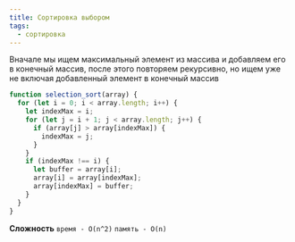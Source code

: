 ```yaml
---
title: Сортировка выбором
tags:
  - сортировка
---
```

Вначале мы ищем максимальный элемент из массива и добавляем его в конечный массив, после этого повторяем рекурсивно, но ищем уже не включая добавленный элемент в конечный массив

```js
function selection_sort(array) {  
  for (let i = 0; i < array.length; i++) {  
    let indexMax = i;  
    for (let j = i + 1; j < array.length; j++) {  
      if (array[j] > array[indexMax]) {  
        indexMax = j;  
      }  
    }  
    if (indexMax !== i) {  
      let buffer = array[i];  
      array[i] = array[indexMax];  
      array[indexMax] = buffer;  
    }  
  }  
}
```

**Сложность**
`время - O(n^2)`
`память - O(n)`